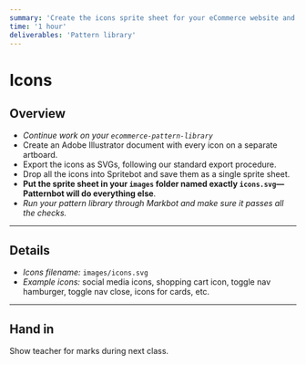 ```yaml
---
summary: 'Create the icons sprite sheet for your eCommerce website and have it show up in the pattern library.'
time: '1 hour'
deliverables: 'Pattern library'
---
```


# Icons

## Overview

- *Continue work on your `ecommerce-pattern-library`*
- Create an Adobe Illustrator document with every icon on a separate artboard.
- Export the icons as SVGs, following our standard export procedure.
- Drop all the icons into Spritebot and save them as a single sprite sheet.
- **Put the sprite sheet in your `images` folder named exactly `icons.svg`—Patternbot will do everything else**.
- *Run your pattern library through Markbot and make sure it passes all the checks.*

---

## Details

- *Icons filename:* `images/icons.svg`
- *Example icons:* social media icons, shopping cart icon, toggle nav hamburger, toggle nav close, icons for cards, etc.

---

## Hand in

Show teacher for marks during next class.
